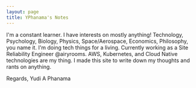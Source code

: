 ```yaml
---
layout: page
title: YPhanama's Notes
---
```


I'm a constant learner. I have interests on mostly anything!
Technology, Psychology, Biology, Physics, Space/Aerospace, Economics, Philosophy, you name it.
I'm doing tech things for a living.
Currently working as a Site Reliability Engineer @airyrooms.
AWS, Kubernetes, and Cloud Native technologies are my thing.
I made this site to write down my thoughts and rants on anything.

Regards,
Yudi A Phanama
